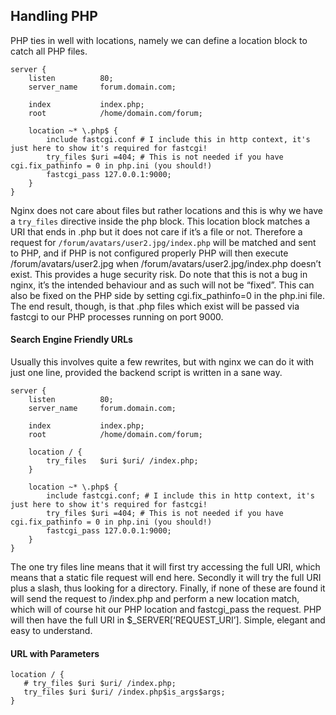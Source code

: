 ## Handling PHP
PHP ties in well with locations, namely we can define a location block to catch all PHP files. 
```
server {
    listen          80;
    server_name     forum.domain.com;
 
    index           index.php;
    root            /home/domain.com/forum;
 
    location ~* \.php$ {
        include fastcgi.conf # I include this in http context, it's just here to show it's required for fastcgi!
        try_files $uri =404; # This is not needed if you have cgi.fix_pathinfo = 0 in php.ini (you should!)
        fastcgi_pass 127.0.0.1:9000;
    }
}
```
Nginx does not care about files but rather locations and this is why we have a `try_files` directive inside the php block. This location block matches a URI that ends in .php but it does not care if it’s a file or not. Therefore a request for `/forum/avatars/user2.jpg/index.php` will be matched and sent to PHP, and if PHP is not configured properly PHP will then execute /forum/avatars/user2.jpg when /forum/avatars/user2.jpg/index.php doesn’t exist. This provides a huge security risk. Do note that this is not a bug in nginx, it’s the intended behaviour and as such will not be “fixed”. This can also be fixed on the PHP side by setting cgi.fix_pathinfo=0 in the php.ini file. The end result, though, is that .php files which exist will be passed via fastcgi to our PHP processes running on port 9000.

#### Search Engine Friendly URLs
Usually this involves quite a few rewrites, but with nginx we can do it with just one line, provided the backend script is written in a sane way.
```
server {
    listen          80;
    server_name     forum.domain.com;
 
    index           index.php;
    root            /home/domain.com/forum;
 
    location / {
        try_files   $uri $uri/ /index.php;
    }
 
    location ~* \.php$ {
        include fastcgi.conf; # I include this in http context, it's just here to show it's required for fastcgi!
        try_files $uri =404; # This is not needed if you have cgi.fix_pathinfo = 0 in php.ini (you should!)
        fastcgi_pass 127.0.0.1:9000;
    }
}
```
The one try files line means that it will first try accessing the full URI, which means that a static file request will end here. Secondly it will try the full URI plus a slash, thus looking for a directory. Finally, if none of these are found it will send the request to /index.php and perform a new location match, which will of course hit our PHP location and fastcgi_pass the request. PHP will then have the full URI in $_SERVER[‘REQUEST_URI’]. Simple, elegant and easy to understand.

#### URL with Parameters
```
location / {
   # try_files $uri $uri/ /index.php;
   try_files $uri $uri/ /index.php$is_args$args;
}
```
